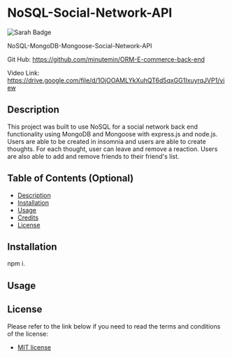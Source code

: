 # NoSQL-Social-Network-API
![Sarah Badge](https://img.shields.io/badge/license-MIT-blue)

NoSQL-MongoDB-Mongoose-Social-Network-API

Git Hub: https://github.com/minutemin/ORM-E-commerce-back-end

Video Link: https://drive.google.com/file/d/1OjOOAMLYkXuhQT6d5qxGG1IxuyrqJVP1/view

## Description

<!-- Provide a short description explaining the what, why, and how of your project. Use the following questions as a guide:

- What was your motivation?
- Why did you build this project? (Note: the answer is not "Because it was a homework assignment.")
- What problem does it solve?
- What did you learn? -->

This project was built to use NoSQL for a social network back end functionality using MongoDB and Mongoose with express.js and node.js. Users are able to be created in insomnia and users are able to create thoughts.  For each thought, user can leave and remove a reaction.  Users are also able to add and remove friends to their friend's list.  


## Table of Contents (Optional)
- [Description](#description)
- [Installation](#installation)
- [Usage](#usage)
- [Credits](#credits)
- [License](#license)

## Installation
  
<!-- What are the steps required to install your project? Provide a step-by-step description of how to get the development environment running. -->

npm i.  

## Usage

<!-- Provide instructions and examples for use. Include screenshots as needed.

To add a screenshot, create an `assets/images` folder in your repository and upload your screenshot to it. Then, using the relative file path, add it to your README using the following syntax:

![alt text](assets/images/screenshot.png) -->


## License

Please refer to the link below if you need to read the terms and conditions of the license:
* [MIT license](https://choosealicense.com/licenses/mit/)


